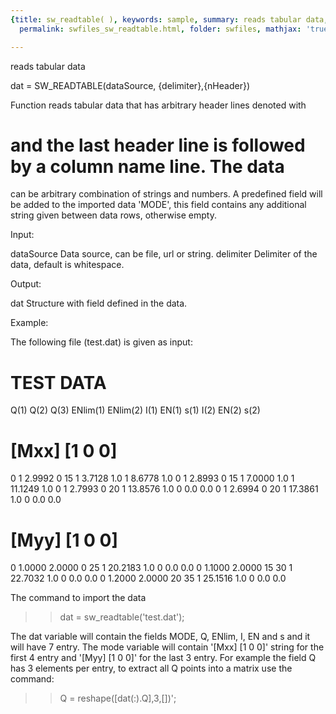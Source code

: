 ```yaml
---
{title: sw_readtable( ), keywords: sample, summary: reads tabular data, sidebar: sw_sidebar,
  permalink: swfiles_sw_readtable.html, folder: swfiles, mathjax: 'true'}

---
```

  reads tabular data
 
  dat = SW_READTABLE(dataSource, {delimiter},{nHeader})
 
  Function reads tabular data that has arbitrary header lines denoted with
  # and the last header line is followed by a column name line. The data
  can be arbitrary combination of strings and numbers. A predefined field
  will be added to the imported data 'MODE', this field contains any
  additional string given between data rows, otherwise empty.
 
  Input:
 
  dataSource    Data source, can be file, url or string.
  delimiter     Delimiter of the data, default is whitespace.
 
  Output:
 
  dat       Structure with field defined in the data.
 
  Example:
 
  The following file (test.dat) is given as input:
  # TEST DATA
  Q(1) Q(2)        Q(3) ENlim(1) ENlim(2) I(1)  EN(1)  s(1) I(2)   EN(2)   s(2)
  # [Mxx] [1 0 0]
  0     1        2.9992   0       15      1    3.7128   1.0   1   8.6778    1.0
  0     1        2.8993   0       15      1    7.0000   1.0   1   11.1249   1.0
  0     1        2.7993   0       20      1   13.8576   1.0   0   0.0       0.0
  0     1        2.6994   0       20      1   17.3861   1.0   0   0.0       0.0
  # [Myy] [1 0 0]
  0     1.0000   2.0000   0       25      1   20.2183   1.0   0   0.0       0.0
  0     1.1000   2.0000   15      30      1   22.7032   1.0   0   0.0       0.0
  0     1.2000   2.0000   20      35      1   25.1516   1.0   0   0.0       0.0
 
  The command to import the data
  >> dat = sw_readtable('test.dat');
 
  The dat variable will contain the fields MODE, Q, ENlim, I, EN and s and
  it will have 7 entry. The mode variable will contain '[Mxx] [1 0 0]'
  string for the first 4 entry and '[Myy] [1 0 0]' for the last 3 entry.
  For example the field Q has 3 elements per entry, to extract all Q points
  into a matrix use the command:
  >> Q = reshape([dat(:).Q],3,[])';
 

